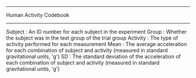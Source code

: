 *********************************************
Human Activity Codebook
*********************************************

Subject : An ID number for each subject in the experiment
Group : Whether the subject was in the test group of the trial group
Activity : The type of activity performed for each measurement
Mean : The average acceleration for each combination of subject and activity (measured in standard gravitational units, 'g')
SD : The standard deviation of the acceleration of each combination of subject and activity (measured in standard gravitational units, 'g')



